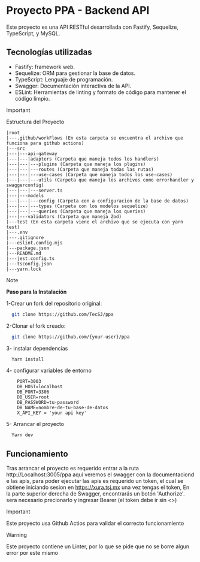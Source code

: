 # Proyecto PPA - Backend API

Este proyecto es una API RESTful desarrollada con Fastify, Sequelize, TypeScript, y MySQL.

## Tecnologías utilizadas

- Fastify: framework web.
- Sequelize: ORM para gestionar la base de datos. 
- TypeScript: Lenguaje de programación.
- Swagger: Documentación interactiva de la API.
- ESLint: Herramientas de linting y formato de código para mantener el código limpio.

> [!IMPORTANT]
> Estructura del Proyecto
```plaintext
|root
|---.github/workFlows (En esta carpeta se encuentra el archivo que funciona para github actions)
|---src
|---|---api-gateway
|---|---|adapters (Carpeta que maneja todos los handlers)
|---|---|---plugins (Carpeta que maneja los plugins)
|---|---|---routes (Carpeta que maneja todas las rutas)
|---|---|---use-cases (Carpeta que maneja todos los use-cases)
|---|---|---utils (Carpeta que maneja los archivos como errorhandler y swaggerconfig)
|---|---|---server.ts
|---|---models
|---|---|---config (Carpeta con a configuracion de la base de datos)
|---|---|---types (Carpeta con los modelos sequelize)
|---|---|---queries (Carpeta que maneja los queries)
|---|---validators (Carpeta que maneja Zod)
|---test (En esta carpeta viene el archivo que se ejecuta con yarn test)
|---.env
|---.gitignore
|---eslint.config.mjs
|---package.json
|---README.md
|---jest.config.ts
|---tsconfig.json
|---yarn.lock
```

> [!NOTE]
> **Paso  para la Instalación**

1-Crear un fork del repositorio original:

```bash
  git clone https://github.com/TecSJ/ppa
```
2-Clonar el fork creado:

```bash
  git clone https://github.com/{your-user}/ppa
```

3- instalar dependencias
```bash
  Yarn install
``` 
4- configurar variables de entorno
```env
    PORT=3003
    DB_HOST=localhost
    DB_PORT=3306
    DB_USER=root
    DB_PASSWORD=tu-password
    DB_NAME=nombre-de-tu-base-de-datos
    X_API_KEY = 'your api key'
```
5- Arrancar el proyecto
```bash
  Yarn dev
``` 

## Funcionamiento
Tras arrancar el proyecto es requerido entrar a la ruta http://Localhost:3005/ppa aqui veremos el swagger con la documentaciond e las apis, para poder ejecutar las apis es requerido un token, el cual se obtiene iniciando sesion en https://xura.tsj.mx
una vez tengas el token, En la parte superior derecha de Swagger, encontrarás un botón 'Authorize'. sera necesario precionarlo y ingresar Bearer <Token>  (el token debe ir sin <>)

> [!IMPORTANT]
> Este proyecto usa Github Actios para validar el correcto funcionamiento

> [!WARNING]
> Este proyecto contiene un Linter, por lo que se pide que no se borre algun error por este mismo
